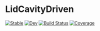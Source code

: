 # LidCavityDriven

[![Stable](https://img.shields.io/badge/docs-stable-blue.svg)](https://rveltz.github.io/LidCavityDriven.jl/stable)
[![Dev](https://img.shields.io/badge/docs-dev-blue.svg)](https://rveltz.github.io/LidCavityDriven.jl/dev)
[![Build Status](https://github.com/rveltz/LidCavityDriven.jl/workflows/CI/badge.svg)](https://github.com/rveltz/LidCavityDriven.jl/actions)
[![Coverage](https://codecov.io/gh/rveltz/LidCavityDriven.jl/branch/master/graph/badge.svg)](https://codecov.io/gh/rveltz/LidCavityDriven.jl)
